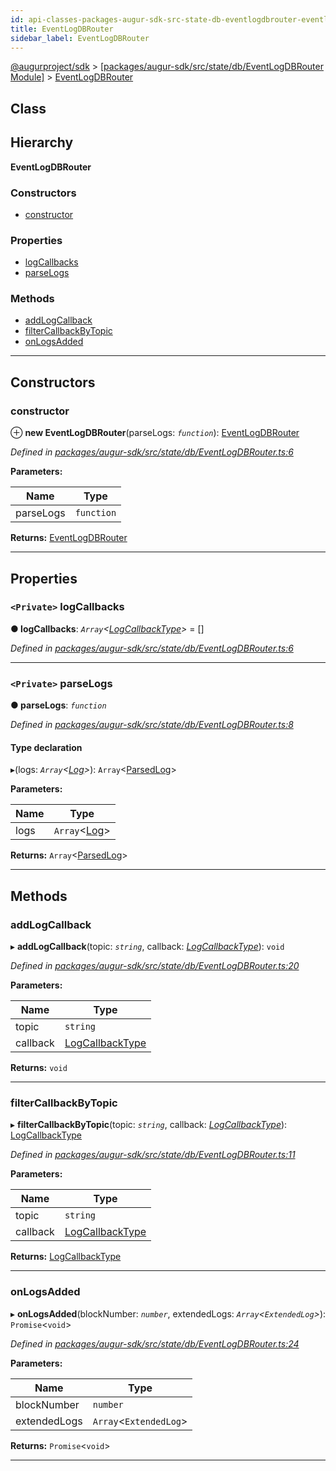 ```yaml
---
id: api-classes-packages-augur-sdk-src-state-db-eventlogdbrouter-eventlogdbrouter
title: EventLogDBRouter
sidebar_label: EventLogDBRouter
---
```


[@augurproject/sdk](api-readme.md) > [[packages/augur-sdk/src/state/db/EventLogDBRouter Module]](api-modules-packages-augur-sdk-src-state-db-eventlogdbrouter-module.md) > [EventLogDBRouter](api-classes-packages-augur-sdk-src-state-db-eventlogdbrouter-eventlogdbrouter.md)

## Class

## Hierarchy

**EventLogDBRouter**

### Constructors

* [constructor](api-classes-packages-augur-sdk-src-state-db-eventlogdbrouter-eventlogdbrouter.md#constructor)

### Properties

* [logCallbacks](api-classes-packages-augur-sdk-src-state-db-eventlogdbrouter-eventlogdbrouter.md#logcallbacks)
* [parseLogs](api-classes-packages-augur-sdk-src-state-db-eventlogdbrouter-eventlogdbrouter.md#parselogs)

### Methods

* [addLogCallback](api-classes-packages-augur-sdk-src-state-db-eventlogdbrouter-eventlogdbrouter.md#addlogcallback)
* [filterCallbackByTopic](api-classes-packages-augur-sdk-src-state-db-eventlogdbrouter-eventlogdbrouter.md#filtercallbackbytopic)
* [onLogsAdded](api-classes-packages-augur-sdk-src-state-db-eventlogdbrouter-eventlogdbrouter.md#onlogsadded)

---

## Constructors

<a id="constructor"></a>

###  constructor

⊕ **new EventLogDBRouter**(parseLogs: *`function`*): [EventLogDBRouter](api-classes-packages-augur-sdk-src-state-db-eventlogdbrouter-eventlogdbrouter.md)

*Defined in [packages/augur-sdk/src/state/db/EventLogDBRouter.ts:6](https://github.com/AugurProject/augur/blob/a689f5d0f9/packages/augur-sdk/src/state/db/EventLogDBRouter.ts#L6)*

**Parameters:**

| Name | Type |
| ------ | ------ |
| parseLogs | `function` |

**Returns:** [EventLogDBRouter](api-classes-packages-augur-sdk-src-state-db-eventlogdbrouter-eventlogdbrouter.md)

___

## Properties

<a id="logcallbacks"></a>

### `<Private>` logCallbacks

**● logCallbacks**: *`Array`<[LogCallbackType](api-modules-packages-augur-sdk-src-state-db-blockandlogstreamerlistener-module.md#logcallbacktype)>* =  []

*Defined in [packages/augur-sdk/src/state/db/EventLogDBRouter.ts:6](https://github.com/AugurProject/augur/blob/a689f5d0f9/packages/augur-sdk/src/state/db/EventLogDBRouter.ts#L6)*

___
<a id="parselogs"></a>

### `<Private>` parseLogs

**● parseLogs**: *`function`*

*Defined in [packages/augur-sdk/src/state/db/EventLogDBRouter.ts:8](https://github.com/AugurProject/augur/blob/a689f5d0f9/packages/augur-sdk/src/state/db/EventLogDBRouter.ts#L8)*

#### Type declaration
▸(logs: *`Array`<[Log](api-interfaces-node-modules--augurproject-types-types-logs-log.md)>*): `Array`<[ParsedLog](api-interfaces-node-modules--augurproject-types-types-logs-parsedlog.md)>

**Parameters:**

| Name | Type |
| ------ | ------ |
| logs | `Array`<[Log](api-interfaces-node-modules--augurproject-types-types-logs-log.md)> |

**Returns:** `Array`<[ParsedLog](api-interfaces-node-modules--augurproject-types-types-logs-parsedlog.md)>

___

## Methods

<a id="addlogcallback"></a>

###  addLogCallback

▸ **addLogCallback**(topic: *`string`*, callback: *[LogCallbackType](api-modules-packages-augur-sdk-src-state-db-blockandlogstreamerlistener-module.md#logcallbacktype)*): `void`

*Defined in [packages/augur-sdk/src/state/db/EventLogDBRouter.ts:20](https://github.com/AugurProject/augur/blob/a689f5d0f9/packages/augur-sdk/src/state/db/EventLogDBRouter.ts#L20)*

**Parameters:**

| Name | Type |
| ------ | ------ |
| topic | `string` |
| callback | [LogCallbackType](api-modules-packages-augur-sdk-src-state-db-blockandlogstreamerlistener-module.md#logcallbacktype) |

**Returns:** `void`

___
<a id="filtercallbackbytopic"></a>

###  filterCallbackByTopic

▸ **filterCallbackByTopic**(topic: *`string`*, callback: *[LogCallbackType](api-modules-packages-augur-sdk-src-state-db-blockandlogstreamerlistener-module.md#logcallbacktype)*): [LogCallbackType](api-modules-packages-augur-sdk-src-state-db-blockandlogstreamerlistener-module.md#logcallbacktype)

*Defined in [packages/augur-sdk/src/state/db/EventLogDBRouter.ts:11](https://github.com/AugurProject/augur/blob/a689f5d0f9/packages/augur-sdk/src/state/db/EventLogDBRouter.ts#L11)*

**Parameters:**

| Name | Type |
| ------ | ------ |
| topic | `string` |
| callback | [LogCallbackType](api-modules-packages-augur-sdk-src-state-db-blockandlogstreamerlistener-module.md#logcallbacktype) |

**Returns:** [LogCallbackType](api-modules-packages-augur-sdk-src-state-db-blockandlogstreamerlistener-module.md#logcallbacktype)

___
<a id="onlogsadded"></a>

###  onLogsAdded

▸ **onLogsAdded**(blockNumber: *`number`*, extendedLogs: *`Array`<`ExtendedLog`>*): `Promise`<`void`>

*Defined in [packages/augur-sdk/src/state/db/EventLogDBRouter.ts:24](https://github.com/AugurProject/augur/blob/a689f5d0f9/packages/augur-sdk/src/state/db/EventLogDBRouter.ts#L24)*

**Parameters:**

| Name | Type |
| ------ | ------ |
| blockNumber | `number` |
| extendedLogs | `Array`<`ExtendedLog`> |

**Returns:** `Promise`<`void`>

___

